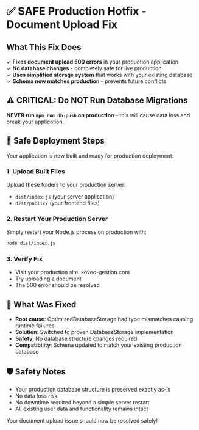 # ✅ SAFE Production Hotfix - Document Upload Fix

## What This Fix Does

✓ **Fixes document upload 500 errors** in your production application  
✓ **No database changes** - completely safe for live production  
✓ **Uses simplified storage system** that works with your existing database  
✓ **Schema now matches production** - prevents future conflicts  

## ⚠️ CRITICAL: Do NOT Run Database Migrations

**NEVER run `npm run db:push` on production** - this will cause data loss and break your application.

## 🚀 Safe Deployment Steps

Your application is now built and ready for production deployment:

### 1. Upload Built Files
Upload these folders to your production server:
- `dist/index.js` (your server application)
- `dist/public/` (your frontend files)

### 2. Restart Your Production Server
Simply restart your Node.js process on production with:
```bash
node dist/index.js
```

### 3. Verify Fix
- Visit your production site: koveo-gestion.com
- Try uploading a document
- The 500 error should be resolved

## 🔧 What Was Fixed

- **Root cause**: OptimizedDatabaseStorage had type mismatches causing runtime failures
- **Solution**: Switched to proven DatabaseStorage implementation
- **Safety**: No database structure changes required
- **Compatibility**: Schema updated to match your existing production database

## 🛡️ Safety Notes

- Your production database structure is preserved exactly as-is
- No data loss risk
- No downtime required beyond a simple server restart
- All existing user data and functionality remains intact

Your document upload issue should now be resolved safely!